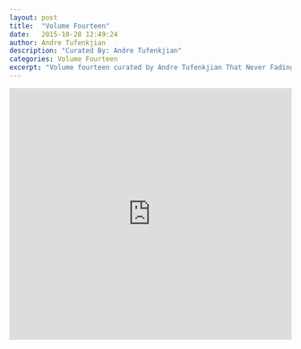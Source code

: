 ```yaml
---
layout: post
title:  "Volume Fourteen"
date:   2015-10-28 12:49:24
author: Andre Tufenkjian
description: "Curated By: Andre Tufenkjian"
categories: Volume Fourteen
excerpt: "Volume fourteen curated by Andre Tufenkjian That Never Fading Smile, Want to hear more great music? Check back every Wednesday"
---
```

<iframe width="100%" height="450" scrolling="no" frameborder="no" src="https://w.soundcloud.com/player/?url=https%3A//api.soundcloud.com/playlists/159820725%3Fsecret_token%3Ds-3ZlOj&amp;auto_play=false&amp;hide_related=true&amp;show_comments=false&amp;show_user=true&amp;show_reposts=false&amp;visual=true"></iframe>
